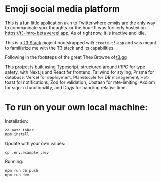 # Emoji social media platform

This is a fun little application akin to Twitter where emojis are the only way to communicate your thoughts for the hour! It was formerly hosted on https://t3-intro-beta.vercel.app/
As of right now, it is inactive and idle.

This is a [T3 Stack](https://create.t3.gg/) project bootstrapped with `create-t3-app` and was meant to familiarize me with the T3 stack and its capabilities.

Following in the footsteps of the great Theo Browne of [t3.gg](https://t3.gg/)

This project is built using Typescript, structured around tRPC for type safety, with Next.js and React for frontend, Tailwind for styling, Prisma for database, Vercel for deployment, Planetscale for DB management, Hot-toast for notifications, Zod for validation, Upstash for rate-limiting, Axciom for sign-in functionality, and Dayjs for handling relative time.

# To run on your own local machine:

Installation:
```
cd note-taker
npm install
```
Update with your own values:
```
cp .env.example .env
```

Running:
```
npm run db:push
npm run dev
```

